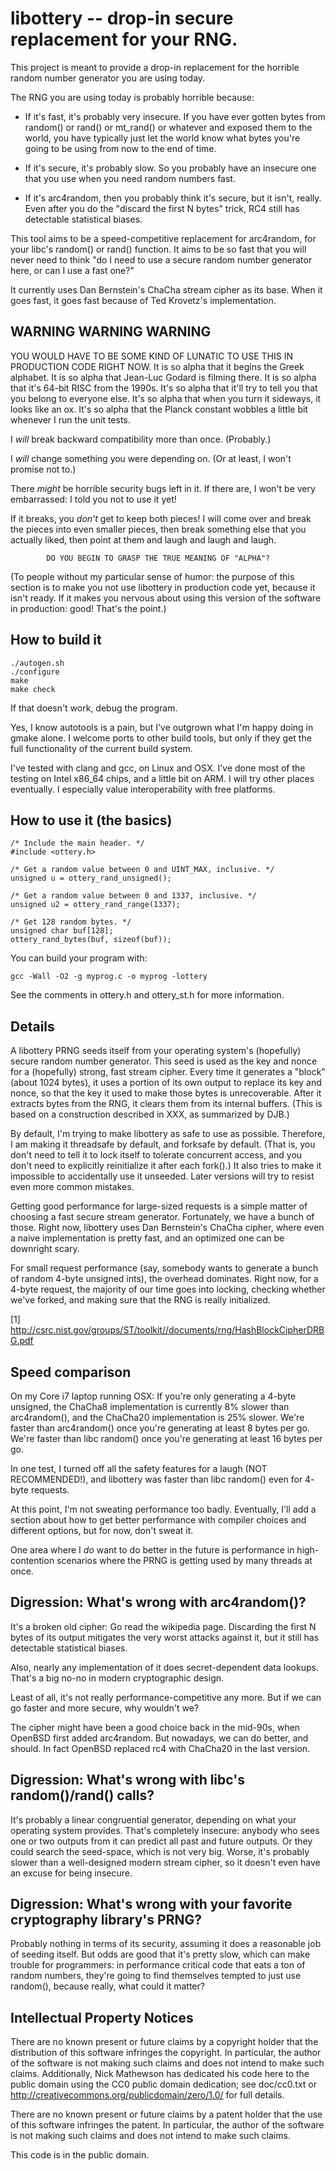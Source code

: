libottery -- drop-in secure replacement for your RNG.
=====================================================

This project is meant to provide a drop-in replacement for the horrible
random number generator you are using today.

The RNG you are using today is probably horrible because:

  - If it's fast, it's probably very insecure.  If you have ever gotten
    bytes from random() or rand() or mt_rand() or whatever and exposed
    them to the world, you have typically just let the world know what
    bytes you're going to be using from now to the end of time.

  - If it's secure, it's probably slow.  So you probably have an
    insecure one that you use when you need random numbers fast.

  - If it's arc4random, then you probably think it's secure, but it
    isn't, really.  Even after you do the "discard the first N bytes"
    trick, RC4 still has detectable statistical biases.

This tool aims to be a speed-competitive replacement for arc4random, for
your libc's random() or rand() function.  It aims to be so fast that you
will never need to think "do I need to use a secure random number
generator here, or can I use a fast one?"

It currently uses Dan Bernstein's ChaCha stream cipher as its base.
When it goes fast, it goes fast because of Ted Krovetz's implementation.


WARNING WARNING WARNING
-----------------------

YOU WOULD HAVE TO BE SOME KIND OF LUNATIC TO USE THIS IN PRODUCTION CODE
RIGHT NOW.  It is so alpha that it begins the Greek alphabet.  It is so
alpha that Jean-Luc Godard is filming there.  It is so alpha that it's
64-bit RISC from the 1990s.  It's so alpha that it'll try to tell you
that you belong to everyone else.  It's so alpha that when you turn it
sideways, it looks like an ox.  It's so alpha that the Planck constant
wobbles a little bit whenever I run the unit tests.

I *will* break backward compatibility more than once. (Probably.)

I *will* change something you were depending on. (Or at least, I won't
promise not to.)

There *might* be horrible security bugs left in it. If there are, I
won't be very embarrassed: I told you not to use it yet!

If it breaks, you *don't* get to keep both pieces!  I will come over and
break the pieces into even smaller pieces, then break something else
that you actually liked, then point at them and laugh and laugh and
laugh.



            DO YOU BEGIN TO GRASP THE TRUE MEANING OF "ALPHA"?



(To people without my particular sense of humor: the purpose of this
section is to make you not use libottery in production code yet, because
it isn't ready. If it makes you nervous about using this version of the
software in production: good!  That's the point.)

How to build it
---------------

    ./autogen.sh
    ./configure
    make
    make check

If that doesn't work, debug the program.

Yes, I know autotools is a pain, but I've outgrown what I'm happy doing
in gmake alone. I welcome ports to other build tools, but only if they
get the full functionality of the current build system.

I've tested with clang and gcc, on Linux and OSX.  I've done most of the
testing on Intel x86_64 chips, and a little bit on ARM.  I will try
other places eventually.  I especially value interoperability with free
platforms.

How to use it (the basics)
--------------------------

    /* Include the main header. */
    #include <ottery.h>

    /* Get a random value between 0 and UINT_MAX, inclusive. */
    unsigned u = ottery_rand_unsigned();

    /* Get a random value between 0 and 1337, inclusive. */
    unsigned u2 = ottery_rand_range(1337);

    /* Get 128 random bytes. */
    unsigned char buf[128];
    ottery_rand_bytes(buf, sizeof(buf));


You can build your program with:

    gcc -Wall -O2 -g myprog.c -o myprog -lottery

See the comments in ottery.h and ottery_st.h for more information.


Details
-------

A libottery PRNG seeds itself from your operating system's (hopefully)
secure random number generator.  This seed is used as the key and nonce
for a (hopefully) strong, fast stream cipher.  Every time it generates a
"block" (about 1024 bytes), it uses a portion of its own output to
replace its key and nonce, so that the key it used to make those bytes
is unrecoverable.  After it extracts bytes from the RNG, it clears them
from its internal buffers.  (This is based on a construction described
in XXX, as summarized by DJB.)

By default, I'm trying to make libottery as safe to use as possible.
Therefore, I am making it threadsafe by default, and forksafe by
default.  (That is, you don't need to tell it to lock itself to tolerate
concurrent access, and you don't need to explicitly reinitialize it
after each fork().)  It also tries to make it impossible to accidentally
use it unseeded.  Later versions will try to resist even more common
mistakes.

Getting good performance for large-sized requests is a simple matter of
choosing a fast secure stream generator.  Fortunately, we have a bunch
of those.  Right now, libottery uses Dan Bernstein's ChaCha cipher,
where even a naive implementation is pretty fast, and an optimized one
can be downright scary.

For small request performance (say, somebody wants to generate a bunch
of random 4-byte unsigned ints), the overhead dominates. Right now, for
a 4-byte request, the majority of our time goes into locking, checking
whether we've forked, and making sure that the RNG is really
initialized.

[1] http://csrc.nist.gov/groups/ST/toolkit//documents/rng/HashBlockCipherDRBG.pdf

Speed comparison
----------------

On my Core i7 laptop running OSX: If you're only generating a 4-byte
unsigned, the ChaCha8 implementation is currently 8% slower than
arc4random(), and the ChaCha20 implementation is 25% slower.  We're
faster than arc4random() once you're generating at least 8 bytes per go.
We're faster than libc random() once you're generating at least 16 bytes
per go.

In one test, I turned off all the safety features for a laugh (NOT
RECOMMENDED!), and libottery was faster than libc random() even for 4-
byte requests.

At this point, I'm not sweating performance too badly.  Eventually, I'll
add a section about how to get better performance with compiler choices
and different options, but for now, don't sweat it.

One area where I *do* want to do better in the future is performance in
high-contention scenarios where the PRNG is getting used by many threads
at once.


Digression: What's wrong with arc4random()?
-------------------------------------------

It's a broken old cipher: Go read the wikipedia page.  Discarding the
first N bytes of its output mitigates the very worst attacks against it,
but it still has detectable statistical biases.

Also, nearly any implementation of it does secret-dependent data
lookups. That's a big no-no in modern cryptographic design.

Least of all, it's not really performance-competitive any more. But if
we can go faster and more secure, why wouldn't we?

The cipher might have been a good choice back in the mid-90s, when
OpenBSD first added arc4random.  But nowadays, we can do better, and
should. In fact OpenBSD replaced rc4 with ChaCha20 in the last version.

Digression: What's wrong with libc's random()/rand() calls?
-----------------------------------------------------------

It's probably a linear congruential generator, depending on what your
operating system provides.  That's completely insecure: anybody who sees
one or two outputs from it can predict all past and future outputs.  Or
they could search the seed-space, which is not very big. Worse, it's
probably slower than a well-designed modern stream cipher, so it doesn't
even have an excuse for being insecure.


Digression: What's wrong with your favorite cryptography library's PRNG?
------------------------------------------------------------------------

Probably nothing in terms of its security, assuming it does a reasonable
job of seeding itself.  But odds are good that it's pretty slow, which
can make trouble for programmers: in performance critical code that eats
a ton of random numbers, they're going to find themselves tempted to
just use random(), because really, what could it matter?

Intellectual Property Notices
-----------------------------

There are no known present or future claims by a copyright holder that
the distribution of this software infringes the copyright. In
particular, the author of the software is not making such claims and
does not intend to make such claims.  Additionally, Nick Mathewson has
dedicated his code here to the public domain using the CC0 public domain
dedication; see doc/cc0.txt or
<http://creativecommons.org/publicdomain/zero/1.0/> for full details.

There are no known present or future claims by a patent holder that the
use of this software infringes the patent. In particular, the author of
the software is not making such claims and does not intend to make such
claims.

This code is in the public domain.

